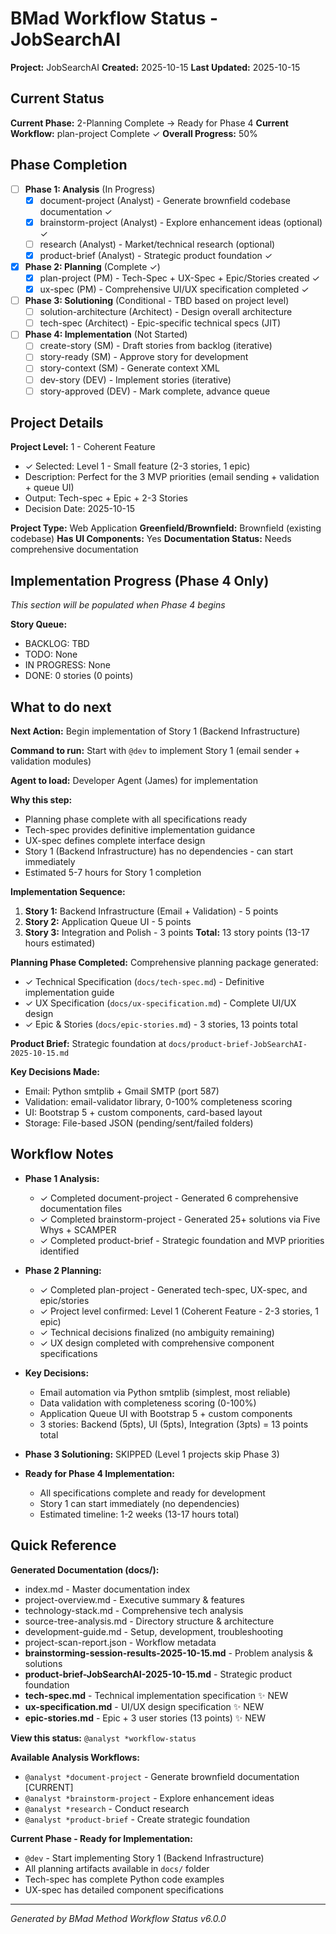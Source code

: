 # BMad Workflow Status - JobSearchAI

**Project:** JobSearchAI
**Created:** 2025-10-15
**Last Updated:** 2025-10-15

## Current Status

**Current Phase:** 2-Planning Complete → Ready for Phase 4
**Current Workflow:** plan-project Complete ✓
**Overall Progress:** 50%

## Phase Completion

- [ ] **Phase 1: Analysis** (In Progress)
  - [x] document-project (Analyst) - Generate brownfield codebase documentation ✓
  - [x] brainstorm-project (Analyst) - Explore enhancement ideas (optional) ✓
  - [ ] research (Analyst) - Market/technical research (optional)
  - [x] product-brief (Analyst) - Strategic product foundation ✓

- [x] **Phase 2: Planning** (Complete ✓)
  - [x] plan-project (PM) - Tech-Spec + UX-Spec + Epic/Stories created ✓
  - [x] ux-spec (PM) - Comprehensive UI/UX specification completed ✓

- [ ] **Phase 3: Solutioning** (Conditional - TBD based on project level)
  - [ ] solution-architecture (Architect) - Design overall architecture
  - [ ] tech-spec (Architect) - Epic-specific technical specs (JIT)

- [ ] **Phase 4: Implementation** (Not Started)
  - [ ] create-story (SM) - Draft stories from backlog (iterative)
  - [ ] story-ready (SM) - Approve story for development
  - [ ] story-context (SM) - Generate context XML
  - [ ] dev-story (DEV) - Implement stories (iterative)
  - [ ] story-approved (DEV) - Mark complete, advance queue

## Project Details

**Project Level:** 1 - Coherent Feature
- ✓ Selected: Level 1 - Small feature (2-3 stories, 1 epic)
- Description: Perfect for the 3 MVP priorities (email sending + validation + queue UI)
- Output: Tech-spec + Epic + 2-3 Stories
- Decision Date: 2025-10-15

**Project Type:** Web Application
**Greenfield/Brownfield:** Brownfield (existing codebase)
**Has UI Components:** Yes
**Documentation Status:** Needs comprehensive documentation

## Implementation Progress (Phase 4 Only)

*This section will be populated when Phase 4 begins*

**Story Queue:**
- BACKLOG: TBD
- TODO: None
- IN PROGRESS: None
- DONE: 0 stories (0 points)

## What to do next

**Next Action:** Begin implementation of Story 1 (Backend Infrastructure)

**Command to run:** Start with `@dev` to implement Story 1 (email sender + validation modules)

**Agent to load:** Developer Agent (James) for implementation

**Why this step:** 
- Planning phase complete with all specifications ready
- Tech-spec provides definitive implementation guidance
- UX-spec defines complete interface design
- Story 1 (Backend Infrastructure) has no dependencies - can start immediately
- Estimated 5-7 hours for Story 1 completion

**Implementation Sequence:**
1. **Story 1:** Backend Infrastructure (Email + Validation) - 5 points
2. **Story 2:** Application Queue UI - 5 points
3. **Story 3:** Integration and Polish - 3 points
**Total:** 13 story points (13-17 hours estimated)

**Planning Phase Completed:** Comprehensive planning package generated:
- ✓ Technical Specification (`docs/tech-spec.md`) - Definitive implementation guide
- ✓ UX Specification (`docs/ux-specification.md`) - Complete UI/UX design
- ✓ Epic & Stories (`docs/epic-stories.md`) - 3 stories, 13 points total

**Product Brief:** Strategic foundation at `docs/product-brief-JobSearchAI-2025-10-15.md`

**Key Decisions Made:**
- Email: Python smtplib + Gmail SMTP (port 587)
- Validation: email-validator library, 0-100% completeness scoring
- UI: Bootstrap 5 + custom components, card-based layout
- Storage: File-based JSON (pending/sent/failed folders)

## Workflow Notes

- **Phase 1 Analysis:** 
  - ✓ Completed document-project - Generated 6 comprehensive documentation files
  - ✓ Completed brainstorm-project - Generated 25+ solutions via Five Whys + SCAMPER
  - ✓ Completed product-brief - Strategic foundation and MVP priorities identified

- **Phase 2 Planning:**
  - ✓ Completed plan-project - Generated tech-spec, UX-spec, and epic/stories
  - ✓ Project level confirmed: Level 1 (Coherent Feature - 2-3 stories, 1 epic)
  - ✓ Technical decisions finalized (no ambiguity remaining)
  - ✓ UX design completed with comprehensive component specifications

- **Key Decisions:**
  - Email automation via Python smtplib (simplest, most reliable)
  - Data validation with completeness scoring (0-100%)
  - Application Queue UI with Bootstrap 5 + custom components
  - 3 stories: Backend (5pts), UI (5pts), Integration (3pts) = 13 points total

- **Phase 3 Solutioning:** SKIPPED (Level 1 projects skip Phase 3)

- **Ready for Phase 4 Implementation:**
  - All specifications complete and ready for development
  - Story 1 can start immediately (no dependencies)
  - Estimated timeline: 1-2 weeks (13-17 hours total)

## Quick Reference

**Generated Documentation (docs/):**
- index.md - Master documentation index
- project-overview.md - Executive summary & features
- technology-stack.md - Comprehensive tech analysis
- source-tree-analysis.md - Directory structure & architecture
- development-guide.md - Setup, development, troubleshooting
- project-scan-report.json - Workflow metadata
- **brainstorming-session-results-2025-10-15.md** - Problem analysis & solutions
- **product-brief-JobSearchAI-2025-10-15.md** - Strategic product foundation
- **tech-spec.md** - Technical implementation specification ✨ NEW
- **ux-specification.md** - UI/UX design specification ✨ NEW
- **epic-stories.md** - Epic + 3 user stories (13 points) ✨ NEW

**View this status:** `@analyst *workflow-status`

**Available Analysis Workflows:**
- `@analyst *document-project` - Generate brownfield documentation [CURRENT]
- `@analyst *brainstorm-project` - Explore enhancement ideas
- `@analyst *research` - Conduct research
- `@analyst *product-brief` - Create strategic foundation

**Current Phase - Ready for Implementation:**
- `@dev` - Start implementing Story 1 (Backend Infrastructure)
- All planning artifacts available in `docs/` folder
- Tech-spec has complete Python code examples
- UX-spec has detailed component specifications

---

*Generated by BMad Method Workflow Status v6.0.0*
